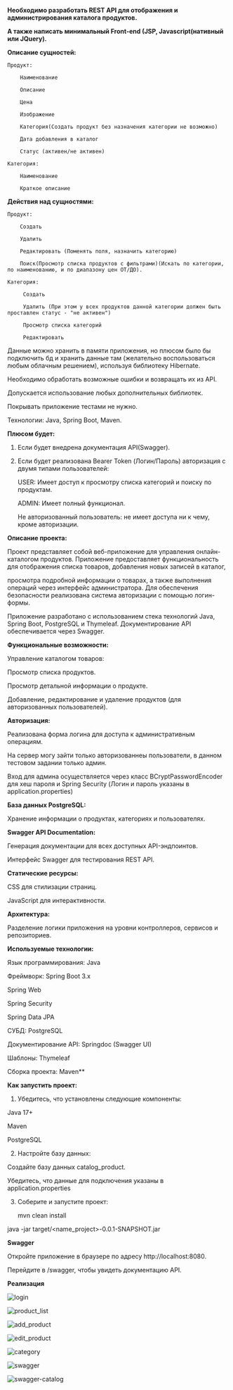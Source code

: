 **Необходимо разработать REST API для отображения и администрирования каталога продуктов.**

**А также написать минимальный Front-end (JSP, Javascript(нативный или JQuery).**


**Описание сущностей:**

    Продукт:
    
        Наименование
        
        Описание
        
        Цена
        
        Изображение
        
        Категория(Создать продукт без назначения категории не возможно)
        
        Дата добавления в каталог
        
        Статус (активен/не активен)

    Категория:
    
        Наименование
        
        Краткое описание

**Действия над сущностями:**

    Продукт:
    
        Создать
        
        Удалить 
        
        Редактировать (Поменять поля, назначить категорию)
        
        Поиск(Просмотр списка продуктов с фильтрами)(Искать по категории, по наименованию, и по диапазону цен ОТ/ДО).
    
    Категория:
    
         Создать
         
         Удалить (При этом у всех продуктов данной категории должен быть проставлен статус - "не активен")
         
         Просмотр списка категорий
         
         Редактировать

Данные можно хранить в памяти приложения, но плюсом было бы подключить бд и хранить данные там (желательно воспользоваться любым облачным решением), используя библиотеку Hibernate.

Необходимо обработать возможные ошибки и возвращать их из API.

Допускается использование любых дополнительных библиотек.

Покрывать приложение тестами не нужно.

Технологии: Java, Spring Boot, Maven.


**Плюсом будет:**

1) Если будет внедрена документация API(Swagger).
  
2) Если будет реализована Bearer Token (Логин/Пароль) авторизация с двумя типами пользователей:

    USER: Имеет доступ к просмотру списка категорий и поиску по продуктам.

    ADMIN: Имеет полный функционал.
   
    Не авторизованный пользователь: не имеет доступа ни к чему, кроме авторизации.


**Описание проекта:**
   
Проект представляет собой веб-приложение для управления онлайн-каталогом продуктов. Приложение предоставляет функциональность для отображения списка товаров, добавления новых записей в каталог, 


просмотра подробной информации о товарах, а также выполнения операций через интерфейс администратора. Для обеспечения безопасности реализована система авторизации с помощью логин-формы.


Приложение разработано с использованием стека технологий Java, Spring Boot, PostgreSQL и Thymeleaf. Документирование API обеспечивается через Swagger.


**Функциональные возможности:**

Управление каталогом товаров:

Просмотр списка продуктов.

Просмотр детальной информации о продукте.

Добавление, редактирование и удаление продуктов (для авторизованных пользователей).


**Авторизация:**

Реализована форма логина для доступа к административным операциям.

На сервер могу зайти только авторизованнеы пользователи, в данном тестовом задании только админ.

Вход для админа осуществляется через класс BCryptPasswordEncoder для хеш пароля и Spring Security (Логин и пароль указаны в application.properties)


**База данных PostgreSQL:**

Хранение информации о продуктах, категориях и пользователях.


**Swagger API Documentation:**

Генерация документации для всех доступных API-эндпоинтов.

Интерфейс Swagger для тестирования REST API.


**Статические ресурсы:**

CSS для стилизации страниц.

JavaScript для интерактивности.


**Архитектура:**

Разделение логики приложения на уровни контроллеров, сервисов и репозиториев.


**Используемые технологии:**

Язык программирования: Java

Фреймворк: Spring Boot 3.x

Spring Web

Spring Security

Spring Data JPA

СУБД: PostgreSQL

Документирование API: Springdoc (Swagger UI)

Шаблоны: Thymeleaf

Сборка проекта: Maven**


**Как запустить проект:**

1. Убедитесь, что установлены следующие компоненты:

Java 17+

Maven

PostgreSQL

2. Настройте базу данных:
   
Создайте базу данных catalog_product.

Убедитесь, что данные для подключения указаны в application.properties

3. Соберите и запустите проект:
   
   mvn clean install
   
java -jar target/<name_project>-0.0.1-SNAPSHOT.jar

**Swagger**

Откройте приложение в браузере по адресу http://localhost:8080.

Перейдите в /swagger, чтобы увидеть документацию API.


**Реализация**

![login](https://github.com/user-attachments/assets/529c6bda-c034-495e-ad3d-84f2e6c75d46)


![product_list](https://github.com/user-attachments/assets/ef513768-48a1-4f79-96ab-7227b22126ea)


![add_product](https://github.com/user-attachments/assets/230267ca-4454-4398-863b-17a700097691)


![edit_product](https://github.com/user-attachments/assets/523916a0-ae5c-411b-9484-d2f87f514f77)


![category](https://github.com/user-attachments/assets/d93dcd90-d629-482c-b839-2168a65f68c8)


![swagger](https://github.com/user-attachments/assets/0094c555-44f3-45be-8ec3-12162f90e38a)

![swagger-catalog](https://github.com/user-attachments/assets/6bfdbc5a-ee86-4870-87d3-a69e3e067ec9)


